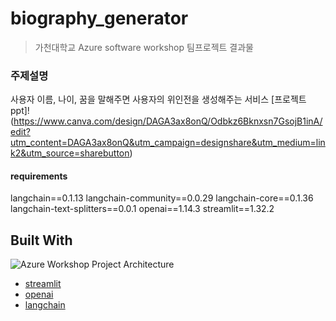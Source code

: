 # biography_generator
> 가천대학교 Azure software workshop 팀프로젝트 결과물

### 주제설명
사용자 이름, 나이, 꿈을 말해주면 사용자의 위인전을 생성해주는 서비스
[프로젝트 ppt]!(https://www.canva.com/design/DAGA3ax8onQ/Odbkz6Bknxsn7GsojB1inA/edit?utm_content=DAGA3ax8onQ&utm_campaign=designshare&utm_medium=link2&utm_source=sharebutton)

#### requirements
langchain==0.1.13
langchain-community==0.0.29
langchain-core==0.1.36
langchain-text-splitters==0.0.1
openai==1.14.3
streamlit==1.32.2

## Built With
![Azure Workshop Project Architecture](https://github.com/DoTheZ-Team/biography_generator/assets/51390115/e34eec68-cb45-4cd2-994b-5d2a861cb6c4)
* [streamlit](https://streamlit.io)
* [openai](https://openai.com)
* [langchain](https://www.langchain.com)

